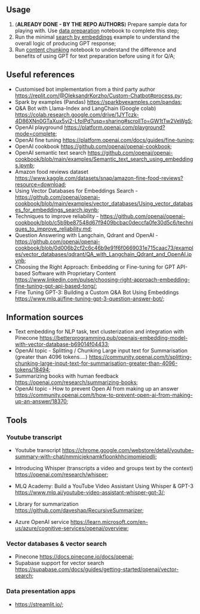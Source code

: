 ## Usage
1. (**ALREADY DONE - BY THE REPO AUTHORS**) Prepare sample data for playing with. Use [data preparation](./data_preparation.ipynb) notebook to complete this step;
2. Run the minimal [search by embeddings](./search_by_embeddings.ipynb) example to understand the overall logic of producing GPT response;
3. Run [content chunking](./content_chunking.ipynb) notebook to understand the difference and benefits of using GPT for text preparation before using it for Q/A;

## Useful references

- Customised bot implementation from a third party author https://replit.com/@OleksandrKorzho/Custom-Chatbot#process.py;
- Spark by examples (Pandas) https://sparkbyexamples.com/pandas;
- Q&A Bot with Llama-Index and LangChain (Google colab) https://colab.research.google.com/drive/1JYTczk-4D86XNn0GTaXux5yi2-LfoIPd?usp=sharing#scrollTo=GW1tTw2VeWgS;
- OpenAI playground https://platform.openai.com/playground?mode=complete;
- OpenAI fine tuning https://platform.openai.com/docs/guides/fine-tuning;
- OpenAI cookbook https://github.com/openai/openai-cookbook;
- OpenAI semantic text search https://github.com/openai/openai-cookbook/blob/main/examples/Semantic_text_search_using_embeddings.ipynb;
- Amazon food reviews dataset https://www.kaggle.com/datasets/snap/amazon-fine-food-reviews?resource=download;
- Using Vector Databases for Embeddings Search - https://github.com/openai/openai-cookbook/blob/main/examples/vector_databases/Using_vector_databases_for_embeddings_search.ipynb;
- Techniques to improve reliability - https://github.com/openai/openai-cookbook/blob/c5b9be87548d67f9409bcbac0deccfa0fe30d5c6/techniques_to_improve_reliability.md;
- Question Answering with Langchain, Qdrant and OpenAI - https://github.com/openai/openai-cookbook/blob/0d006b2cf2c6c46b9e91f6f0669031e715caac73/examples/vector_databases/qdrant/QA_with_Langchain_Qdrant_and_OpenAI.ipynb;
- Choosing the Right Approach: Embedding or Fine-tuning for GPT API-based Software with Proprietary Content https://www.linkedin.com/pulse/choosing-right-approach-embedding-fine-tuning-gpt-api-based-tong/;
- Fine Tuning GPT-3: Building a Custom Q&A Bot Using Embeddings https://www.mlq.ai/fine-tuning-gpt-3-question-answer-bot/;

## Information sources
- Text embedding for NLP task, text clusterization and integration with Pinecone https://betterprogramming.pub/openais-embedding-model-with-vector-database-b69014f04433;
- OpenAI topic - Splitting / Chunking Large input text for Summarisation (greater than 4096 tokens….) https://community.openai.com/t/splitting-chunking-large-input-text-for-summarisation-greater-than-4096-tokens/18494;
- Summarizing books with human feedback https://openai.com/research/summarizing-books;
- OpenAI topic - How to prevent Open AI from making up an answer https://community.openai.com/t/how-to-prevent-open-ai-from-making-up-an-answer/18370;

## Tools

### Youtube transcript
- Youtube transcript https://chrome.google.com/webstore/detail/youtube-summary-with-chat/nmmicjeknamkfloonkhhcjmomieiodli;
- Introducing Whisper (transcripts a video and groups text by the context) https://openai.com/research/whisper;
- MLQ Academy: Build a YouTube Video Assistant Using Whisper & GPT-3 https://www.mlq.ai/youtube-video-assistant-whisper-gpt-3/;

- Library for summarization https://github.com/daveshap/RecursiveSummarizer;
- Azure OpenAI service https://learn.microsoft.com/en-us/azure/cognitive-services/openai/overview;

### Vector databases & vector search
- Pinecone https://docs.pinecone.io/docs/openai;
- Supabase support for vector search https://supabase.com/docs/guides/getting-started/openai/vector-search;

### Data presentation apps
- https://streamlit.io/;
